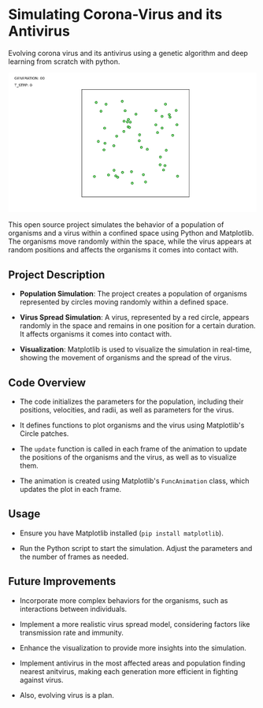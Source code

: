 # Simulating Corona-Virus and its Antivirus
Evolving corona virus and its antivirus using a genetic algorithm and deep learning from scratch with python.

![alt text](image.png)

This open source project simulates the behavior of a population of organisms and a virus within a confined space using Python and Matplotlib. The organisms move randomly within the space, while the virus appears at random positions and affects the organisms it comes into contact with.

## Project Description

- **Population Simulation**: The project creates a population of organisms represented by circles moving randomly within a defined space.

- **Virus Spread Simulation**: A virus, represented by a red circle, appears randomly in the space and remains in one position for a certain duration. It affects organisms it comes into contact with.

- **Visualization**: Matplotlib is used to visualize the simulation in real-time, showing the movement of organisms and the spread of the virus.

## Code Overview

- The code initializes the parameters for the population, including their positions, velocities, and radii, as well as parameters for the virus.

- It defines functions to plot organisms and the virus using Matplotlib's Circle patches.

- The `update` function is called in each frame of the animation to update the positions of the organisms and the virus, as well as to visualize them.

- The animation is created using Matplotlib's `FuncAnimation` class, which updates the plot in each frame.

## Usage

- Ensure you have Matplotlib installed (`pip install matplotlib`).

- Run the Python script to start the simulation. Adjust the parameters and the number of frames as needed.

## Future Improvements

- Incorporate more complex behaviors for the organisms, such as interactions between individuals.

- Implement a more realistic virus spread model, considering factors like transmission rate and immunity.

- Enhance the visualization to provide more insights into the simulation.

- Implement antivirus in the most affected areas and population finding nearest anitvirus, making each generation more efficient in fighting against virus.

- Also, evolving virus is a plan.